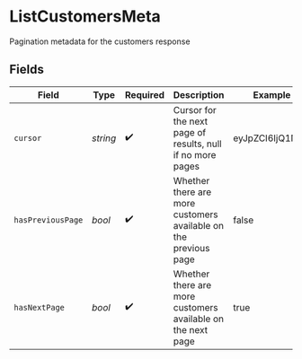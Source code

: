 # ListCustomersMeta

Pagination metadata for the customers response


## Fields

| Field                                                           | Type                                                            | Required                                                        | Description                                                     | Example                                                         |
| --------------------------------------------------------------- | --------------------------------------------------------------- | --------------------------------------------------------------- | --------------------------------------------------------------- | --------------------------------------------------------------- |
| `cursor`                                                        | *string*                                                        | :heavy_check_mark:                                              | Cursor for the next page of results, null if no more pages      | eyJpZCI6IjQ1NiJ9                                                |
| `hasPreviousPage`                                               | *bool*                                                          | :heavy_check_mark:                                              | Whether there are more customers available on the previous page | false                                                           |
| `hasNextPage`                                                   | *bool*                                                          | :heavy_check_mark:                                              | Whether there are more customers available on the next page     | true                                                            |